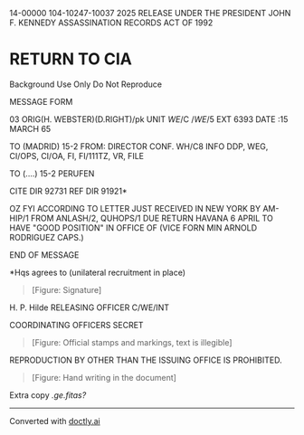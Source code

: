 14-00000
104-10247-10037
2025 RELEASE UNDER THE PRESIDENT JOHN F. KENNEDY ASSASSINATION RECORDS ACT OF 1992

# RETURN TO CIA
Background Use Only
Do Not Reproduce

MESSAGE FORM

03
ORIG(H. WEBSTER)(D.RIGHT)/pk
UNIT *WE*/C /*WE*/5
EXT 6393
DATE :15 MARCH 65

TO (MADRID) 15-2
FROM: DIRECTOR
CONF. WH/C8 INFO DDP, WEG, CI/OPS, CI/OA, FI, FI/111TZ, VR, FILE

TO (....) 15-2
PERUFEN

CITE DIR 92731
REF DIR 91921*

OZ FYI ACCORDING TO LETTER JUST RECEIVED IN NEW YORK BY AM-HIP/1 FROM ANLASH/2, QUHOPS/1 DUE RETURN HAVANA 6 APRIL TO HAVE "GOOD POSITION" IN OFFICE OF (VICE FORN
MIN ARNOLD RODRIGUEZ CAPS.)

END OF MESSAGE

*Hqs agrees to (unilateral recruitment in place)

> [Figure: Signature]

H. P. Hilde
RELEASING OFFICER
C/WE/INT

COORDINATING OFFICERS
SECRET

> [Figure: Official stamps and markings, text is illegible]

REPRODUCTION BY OTHER THAN THE ISSUING OFFICE IS PROHIBITED.

> [Figure: Hand writing in the document]

Extra copy
*.ge.fitas?*


---
Converted with [doctly.ai](https://doctly.ai)